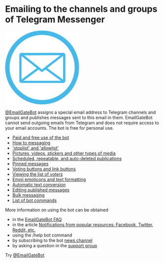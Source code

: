 # Emailing to the channels and groups of Telegram Messenger

![EmailGateBot logo](../logo.png)

[@EmailGateBot](http://t.me/EmailGateBot) assigns a special email address to Telegram channels and groups and publishes messages sent to this email in them.
EmailGateBot cannot send outgoing emails from Telegram and does not require access to your email accounts.
The bot is free for personal use.

- [Paid and free use of the bot](paid_and_free.md)
- [How to messaging](messaging.md)
- ['stoplist' and 'allowlist'](stop_allow_list.md)
- [Pictures, videos, stickers and other types of media](media.md)
- [Scheduled, repeatable, and auto-deleted publications](scheduled.md)
- [Pinned messages](pinned.md)
- [Voting buttons and link buttons](buttons.md)
- [Viewing the list of voters](view_voters.md)
- [Emoji emoticons and text formatting](text_formatting.md)
- [Automatic text conversion](text_conversion.md)
- [Editing published messages](editing_published.md)
- [Bulk messaging](bulk.md)
- [List of bot commands](commands.md)

More information on using the bot can be obtained

- in the [EmailGateBot FAQ](faq.md)
- in the article [Notifications from popular resources: Facebook, Twitter, Reddit, etc.](transform_text.md)
- using the /help bot command
- by subscribing to the bot [news channel](http://t.me/emailgateen)
- by asking a question in the [support group](http://t.me/joinchat/CJ4MSEfmFlaDevQOeMVoLg3)

Try [@EmailGateBot](http://t.me/EmailGateBot)
